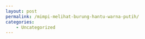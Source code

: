 ```yaml
---
layout: post
permalink: /mimpi-melihat-burung-hantu-warna-putih/
categories:
    - Uncategorized
---
```


